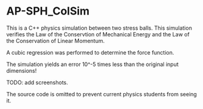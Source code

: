 # AP-SPH_ColSim

This is a C++ physics simulation between two stress balls. 
This simulation verifies the Law of the Conservtion of Mechanical Energy and the Law of the Conservation of Linear Momentum.

A cubic regression was performed to determine the force function.

The simulation yields an error 10^-5 times less than the original input dimensions!

TODO: add screenshots.

The source code is omitted to prevent current physics students from seeing it.
